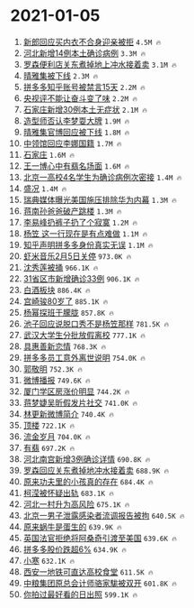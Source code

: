 # 2021-01-05

1. [新郎回应买内衣不合身迎亲被拒](https://s.weibo.com/weibo?q=%23%E6%96%B0%E9%83%8E%E5%9B%9E%E5%BA%94%E4%B9%B0%E5%86%85%E8%A1%A3%E4%B8%8D%E5%90%88%E8%BA%AB%E8%BF%8E%E4%BA%B2%E8%A2%AB%E6%8B%92%23&Refer=top) `4.5M 🔥`
1. [河北新增14例本土确诊病例](https://s.weibo.com/weibo?q=%23%E6%B2%B3%E5%8C%97%E6%96%B0%E5%A2%9E14%E4%BE%8B%E6%9C%AC%E5%9C%9F%E7%A1%AE%E8%AF%8A%E7%97%85%E4%BE%8B%23&Refer=top) `3.3M 🔥`
1. [罗森便利店关东煮掉地上冲水接着卖](https://s.weibo.com/weibo?q=%23%E7%BD%97%E6%A3%AE%E4%BE%BF%E5%88%A9%E5%BA%97%E5%85%B3%E4%B8%9C%E7%85%AE%E6%8E%89%E5%9C%B0%E4%B8%8A%E5%86%B2%E6%B0%B4%E6%8E%A5%E7%9D%80%E5%8D%96%23&Refer=top) `3.1M 🔥`
1. [晴雅集被下线](https://s.weibo.com/weibo?q=%E6%99%B4%E9%9B%85%E9%9B%86%E8%A2%AB%E4%B8%8B%E7%BA%BF&Refer=top) `2.3M 🔥`
1. [拼多多知乎账号被禁言15天](https://s.weibo.com/weibo?q=%23%E6%8B%BC%E5%A4%9A%E5%A4%9A%E7%9F%A5%E4%B9%8E%E8%B4%A6%E5%8F%B7%E8%A2%AB%E7%A6%81%E8%A8%8015%E5%A4%A9%23&Refer=top) `2.2M 🔥`
1. [央视评不能让奋斗变了味](https://s.weibo.com/weibo?q=%23%E5%A4%AE%E8%A7%86%E8%AF%84%E4%B8%8D%E8%83%BD%E8%AE%A9%E5%A5%8B%E6%96%97%E5%8F%98%E4%BA%86%E5%91%B3%23&Refer=top) `2.2M 🔥`
1. [石家庄新增30例本土无症状](https://s.weibo.com/weibo?q=%23%E7%9F%B3%E5%AE%B6%E5%BA%84%E6%96%B0%E5%A2%9E30%E4%BE%8B%E6%9C%AC%E5%9C%9F%E6%97%A0%E7%97%87%E7%8A%B6%23&Refer=top) `2.1M 🔥`
1. [造型师否认李梦耍大牌](https://s.weibo.com/weibo?q=%23%E9%80%A0%E5%9E%8B%E5%B8%88%E5%90%A6%E8%AE%A4%E6%9D%8E%E6%A2%A6%E8%80%8D%E5%A4%A7%E7%89%8C%23&Refer=top) `1.9M 🔥`
1. [晴雅集官博回应被下线](https://s.weibo.com/weibo?q=%23%E6%99%B4%E9%9B%85%E9%9B%86%E5%AE%98%E5%8D%9A%E5%9B%9E%E5%BA%94%E8%A2%AB%E4%B8%8B%E7%BA%BF%23&Refer=top) `1.8M 🔥`
1. [中领馆回应李娜国籍](https://s.weibo.com/weibo?q=%E4%B8%AD%E9%A2%86%E9%A6%86%E5%9B%9E%E5%BA%94%E6%9D%8E%E5%A8%9C%E5%9B%BD%E7%B1%8D&Refer=top) `1.7M 🔥`
1. [石家庄](https://s.weibo.com/weibo?q=%E7%9F%B3%E5%AE%B6%E5%BA%84&Refer=top) `1.6M 🔥`
1. [王一博心中有翡名场面](https://s.weibo.com/weibo?q=%23%E7%8E%8B%E4%B8%80%E5%8D%9A%E5%BF%83%E4%B8%AD%E6%9C%89%E7%BF%A1%E5%90%8D%E5%9C%BA%E9%9D%A2%23&Refer=top) `1.6M 🔥`
1. [北京一高校4名学生为确诊病例次密接](https://s.weibo.com/weibo?q=%23%E5%8C%97%E4%BA%AC%E4%B8%80%E9%AB%98%E6%A0%A14%E5%90%8D%E5%AD%A6%E7%94%9F%E4%B8%BA%E7%A1%AE%E8%AF%8A%E7%97%85%E4%BE%8B%E6%AC%A1%E5%AF%86%E6%8E%A5%23&Refer=top) `1.4M 🔥`
1. [盛况](https://s.weibo.com/weibo?q=%E7%9B%9B%E5%86%B5&Refer=top) `1.4M 🔥`
1. [瑞典媒体曝光美国施压排除华为内幕](https://s.weibo.com/weibo?q=%E7%91%9E%E5%85%B8%E5%AA%92%E4%BD%93%E6%9B%9D%E5%85%89%E7%BE%8E%E5%9B%BD%E6%96%BD%E5%8E%8B%E6%8E%92%E9%99%A4%E5%8D%8E%E4%B8%BA%E5%86%85%E5%B9%95&Refer=top) `1.3M 🔥`
1. [蒋南孙爸爸破产跳楼](https://s.weibo.com/weibo?q=%23%E8%92%8B%E5%8D%97%E5%AD%99%E7%88%B8%E7%88%B8%E7%A0%B4%E4%BA%A7%E8%B7%B3%E6%A5%BC%23&Refer=top) `1.3M 🔥`
1. [李易峰扔裤子扔了个寂寞](https://s.weibo.com/weibo?q=%23%E6%9D%8E%E6%98%93%E5%B3%B0%E6%89%94%E8%A3%A4%E5%AD%90%E6%89%94%E4%BA%86%E4%B8%AA%E5%AF%82%E5%AF%9E%23&Refer=top) `1.2M 🔥`
1. [杨笠 这一行现在是有点难做](https://s.weibo.com/weibo?q=%E6%9D%A8%E7%AC%A0%20%E8%BF%99%E4%B8%80%E8%A1%8C%E7%8E%B0%E5%9C%A8%E6%98%AF%E6%9C%89%E7%82%B9%E9%9A%BE%E5%81%9A&Refer=top) `1.1M 🔥`
1. [知乎声明拼多多身份真实无误](https://s.weibo.com/weibo?q=%23%E7%9F%A5%E4%B9%8E%E5%A3%B0%E6%98%8E%E6%8B%BC%E5%A4%9A%E5%A4%9A%E8%BA%AB%E4%BB%BD%E7%9C%9F%E5%AE%9E%E6%97%A0%E8%AF%AF%23&Refer=top) `1.1M 🔥`
1. [虾米音乐2月5日关停](https://s.weibo.com/weibo?q=%23%E8%99%BE%E7%B1%B3%E9%9F%B3%E4%B9%902%E6%9C%885%E6%97%A5%E5%85%B3%E5%81%9C%23&Refer=top) `973.0K 🔥`
1. [沈秀莲被捅](https://s.weibo.com/weibo?q=%23%E6%B2%88%E7%A7%80%E8%8E%B2%E8%A2%AB%E6%8D%85%23&Refer=top) `966.1K 🔥`
1. [31省区市新增确诊33例](https://s.weibo.com/weibo?q=%2331%E7%9C%81%E5%8C%BA%E5%B8%82%E6%96%B0%E5%A2%9E%E7%A1%AE%E8%AF%8A33%E4%BE%8B%23&Refer=top) `906.1K 🔥`
1. [白酒板块](https://s.weibo.com/weibo?q=%E7%99%BD%E9%85%92%E6%9D%BF%E5%9D%97&Refer=top) `886.4K 🔥`
1. [宫崎骏80岁了](https://s.weibo.com/weibo?q=%23%E5%AE%AB%E5%B4%8E%E9%AA%8F80%E5%B2%81%E4%BA%86%23&Refer=top) `885.1K 🔥`
1. [杨幂探班于朦胧](https://s.weibo.com/weibo?q=%23%E6%9D%A8%E5%B9%82%E6%8E%A2%E7%8F%AD%E4%BA%8E%E6%9C%A6%E8%83%A7%23&Refer=top) `857.8K 🔥`
1. [池子回应说脱口秀不是杨笠那样](https://s.weibo.com/weibo?q=%23%E6%B1%A0%E5%AD%90%E5%9B%9E%E5%BA%94%E8%AF%B4%E8%84%B1%E5%8F%A3%E7%A7%80%E4%B8%8D%E6%98%AF%E6%9D%A8%E7%AC%A0%E9%82%A3%E6%A0%B7%23&Refer=top) `781.5K 🔥`
1. [武汉大学生分批放假离校](https://s.weibo.com/weibo?q=%23%E6%AD%A6%E6%B1%89%E5%A4%A7%E5%AD%A6%E7%94%9F%E5%88%86%E6%89%B9%E6%94%BE%E5%81%87%E7%A6%BB%E6%A0%A1%23&Refer=top) `777.1K 🔥`
1. [具惠善新恋情](https://s.weibo.com/weibo?q=%23%E5%85%B7%E6%83%A0%E5%96%84%E6%96%B0%E6%81%8B%E6%83%85%23&Refer=top) `768.3K 🔥`
1. [拼多多员工意外离世说明](https://s.weibo.com/weibo?q=%23%E6%8B%BC%E5%A4%9A%E5%A4%9A%E5%91%98%E5%B7%A5%E6%84%8F%E5%A4%96%E7%A6%BB%E4%B8%96%E8%AF%B4%E6%98%8E%23&Refer=top) `754.0K 🔥`
1. [郭敬明](https://s.weibo.com/weibo?q=%E9%83%AD%E6%95%AC%E6%98%8E&Refer=top) `752.3K 🔥`
1. [微博播报](https://s.weibo.com/weibo?q=%E5%BE%AE%E5%8D%9A%E6%92%AD%E6%8A%A5&Refer=top) `749.6K 🔥`
1. [厦门学区房涨价明显](https://s.weibo.com/weibo?q=%23%E5%8E%A6%E9%97%A8%E5%AD%A6%E5%8C%BA%E6%88%BF%E6%B6%A8%E4%BB%B7%E6%98%8E%E6%98%BE%23&Refer=top) `744.2K 🔥`
1. [蒋梦婕吴昕假发片社交](https://s.weibo.com/weibo?q=%23%E8%92%8B%E6%A2%A6%E5%A9%95%E5%90%B4%E6%98%95%E5%81%87%E5%8F%91%E7%89%87%E7%A4%BE%E4%BA%A4%23&Refer=top) `741.0K 🔥`
1. [林更新微博简介](https://s.weibo.com/weibo?q=%23%E6%9E%97%E6%9B%B4%E6%96%B0%E5%BE%AE%E5%8D%9A%E7%AE%80%E4%BB%8B%23&Refer=top) `740.4K 🔥`
1. [顶楼](https://s.weibo.com/weibo?q=%E9%A1%B6%E6%A5%BC&Refer=top) `722.1K 🔥`
1. [流金岁月](https://s.weibo.com/weibo?q=%E6%B5%81%E9%87%91%E5%B2%81%E6%9C%88&Refer=top) `704.0K 🔥`
1. [有翡](https://s.weibo.com/weibo?q=%E6%9C%89%E7%BF%A1&Refer=top) `697.2K 🔥`
1. [河北南宫新增3例确诊详情](https://s.weibo.com/weibo?q=%23%E6%B2%B3%E5%8C%97%E5%8D%97%E5%AE%AB%E6%96%B0%E5%A2%9E3%E4%BE%8B%E7%A1%AE%E8%AF%8A%E8%AF%A6%E6%83%85%23&Refer=top) `690.8K 🔥`
1. [罗森回应关东煮掉地冲水接着卖](https://s.weibo.com/weibo?q=%E7%BD%97%E6%A3%AE%E5%9B%9E%E5%BA%94%E5%85%B3%E4%B8%9C%E7%85%AE%E6%8E%89%E5%9C%B0%E5%86%B2%E6%B0%B4%E6%8E%A5%E7%9D%80%E5%8D%96&Refer=top) `688.9K 🔥`
1. [原来功夫里的小孩真的存在](https://s.weibo.com/weibo?q=%23%E5%8E%9F%E6%9D%A5%E5%8A%9F%E5%A4%AB%E9%87%8C%E7%9A%84%E5%B0%8F%E5%AD%A9%E7%9C%9F%E7%9A%84%E5%AD%98%E5%9C%A8%23&Refer=top) `684.4K 🔥`
1. [柯滢被怀疑出轨](https://s.weibo.com/weibo?q=%23%E6%9F%AF%E6%BB%A2%E8%A2%AB%E6%80%80%E7%96%91%E5%87%BA%E8%BD%A8%23&Refer=top) `683.1K 🔥`
1. [河北一村升为高风险](https://s.weibo.com/weibo?q=%23%E6%B2%B3%E5%8C%97%E4%B8%80%E6%9D%91%E5%8D%87%E4%B8%BA%E9%AB%98%E9%A3%8E%E9%99%A9%23&Refer=top) `675.1K 🔥`
1. [北京一男子泄露感染者流调报告被拘](https://s.weibo.com/weibo?q=%23%E5%8C%97%E4%BA%AC%E4%B8%80%E7%94%B7%E5%AD%90%E6%B3%84%E9%9C%B2%E6%84%9F%E6%9F%93%E8%80%85%E6%B5%81%E8%B0%83%E6%8A%A5%E5%91%8A%E8%A2%AB%E6%8B%98%23&Refer=top) `640.5K 🔥`
1. [原来蜗牛是蛋生的](https://s.weibo.com/weibo?q=%23%E5%8E%9F%E6%9D%A5%E8%9C%97%E7%89%9B%E6%98%AF%E8%9B%8B%E7%94%9F%E7%9A%84%23&Refer=top) `639.9K 🔥`
1. [英国法官拒绝将阿桑奇引渡至美国](https://s.weibo.com/weibo?q=%E8%8B%B1%E5%9B%BD%E6%B3%95%E5%AE%98%E6%8B%92%E7%BB%9D%E5%B0%86%E9%98%BF%E6%A1%91%E5%A5%87%E5%BC%95%E6%B8%A1%E8%87%B3%E7%BE%8E%E5%9B%BD&Refer=top) `639.6K 🔥`
1. [拼多多股价跌超6%](https://s.weibo.com/weibo?q=%23%E6%8B%BC%E5%A4%9A%E5%A4%9A%E8%82%A1%E4%BB%B7%E8%B7%8C%E8%B6%856%25%23&Refer=top) `634.9K 🔥`
1. [小寒](https://s.weibo.com/weibo?q=%23%E5%B0%8F%E5%AF%92%23&Refer=top) `632.1K 🔥`
1. [西安一地铁可直达高校食堂](https://s.weibo.com/weibo?q=%23%E8%A5%BF%E5%AE%89%E4%B8%80%E5%9C%B0%E9%93%81%E5%8F%AF%E7%9B%B4%E8%BE%BE%E9%AB%98%E6%A0%A1%E9%A3%9F%E5%A0%82%23&Refer=top) `611.5K 🔥`
1. [中粮集团原总会计师骆家駹被双开](https://s.weibo.com/weibo?q=%E4%B8%AD%E7%B2%AE%E9%9B%86%E5%9B%A2%E5%8E%9F%E6%80%BB%E4%BC%9A%E8%AE%A1%E5%B8%88%E9%AA%86%E5%AE%B6%E9%A7%B9%E8%A2%AB%E5%8F%8C%E5%BC%80&Refer=top) `601.8K 🔥`
1. [你拍过最好看的日出照](https://s.weibo.com/weibo?q=%23%E4%BD%A0%E6%8B%8D%E8%BF%87%E6%9C%80%E5%A5%BD%E7%9C%8B%E7%9A%84%E6%97%A5%E5%87%BA%E7%85%A7%23&Refer=top) `599.1K 🔥`
